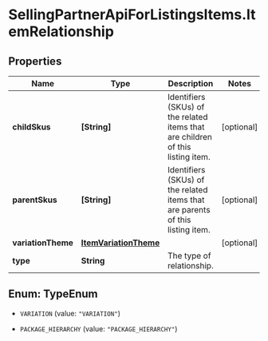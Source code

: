 # SellingPartnerApiForListingsItems.ItemRelationship

## Properties

Name | Type | Description | Notes
------------ | ------------- | ------------- | -------------
**childSkus** | **[String]** | Identifiers (SKUs) of the related items that are children of this listing item. | [optional] 
**parentSkus** | **[String]** | Identifiers (SKUs) of the related items that are parents of this listing item. | [optional] 
**variationTheme** | [**ItemVariationTheme**](ItemVariationTheme.md) |  | [optional] 
**type** | **String** | The type of relationship. | 



## Enum: TypeEnum


* `VARIATION` (value: `"VARIATION"`)

* `PACKAGE_HIERARCHY` (value: `"PACKAGE_HIERARCHY"`)




